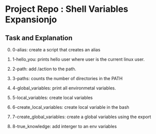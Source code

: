# Project Repo : Shell Variables Expansionjo

## Task and Explanation

0. 0-alias: create a script that creates an alias

1. 1-hello_you: prints hello user where user is the current linux user.

3. 2-path: add /action to the path.

4. 3-paths: counts the number of directories in the PATH

5. 4-global_variables: print all environmetal variables.

6. 5-local_variables: create local variables

7. 6-create_local_variables: create local variable in the bash

8. 7-create_global_variables: create a global variables using the export

9. 8-true_knowledge: add interger to an env variables
